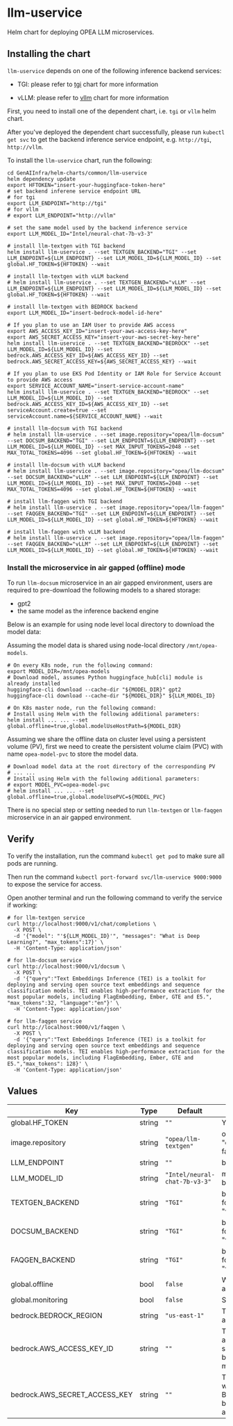 # llm-uservice

Helm chart for deploying OPEA LLM microservices.

## Installing the chart

`llm-uservice` depends on one of the following inference backend services:

- TGI: please refer to [tgi](../tgi) chart for more information

- vLLM: please refer to [vllm](../vllm) chart for more information

First, you need to install one of the dependent chart, i.e. `tgi` or `vllm` helm chart.

After you've deployed the dependent chart successfully, please run `kubectl get svc` to get the backend inference service endpoint, e.g. `http://tgi`, `http://vllm`.

To install the `llm-uservice` chart, run the following:

```console
cd GenAIInfra/helm-charts/common/llm-uservice
helm dependency update
export HFTOKEN="insert-your-huggingface-token-here"
# set backend inferene service endpoint URL
# for tgi
export LLM_ENDPOINT="http://tgi"
# for vllm
# export LLM_ENDPOINT="http://vllm"

# set the same model used by the backend inference service
export LLM_MODEL_ID="Intel/neural-chat-7b-v3-3"

# install llm-textgen with TGI backend
helm install llm-uservice . --set TEXTGEN_BACKEND="TGI" --set LLM_ENDPOINT=${LLM_ENDPOINT} --set LLM_MODEL_ID=${LLM_MODEL_ID} --set global.HF_TOKEN=${HFTOKEN} --wait

# install llm-textgen with vLLM backend
# helm install llm-uservice . --set TEXTGEN_BACKEND="vLLM" --set LLM_ENDPOINT=${LLM_ENDPOINT} --set LLM_MODEL_ID=${LLM_MODEL_ID} --set global.HF_TOKEN=${HFTOKEN} --wait

# install llm-textgen with BEDROCK backend
export LLM_MODEL_ID="insert-bedrock-model-id-here"

# If you plan to use an IAM User to provide AWS access
export AWS_ACCESS_KEY_ID="insert-your-aws-access-key-here"
export AWS_SECRET_ACCESS_KEY="insert-your-aws-secret-key-here"
helm install llm-uservice . --set TEXTGEN_BACKEND="BEDROCK" --set LLM_MODEL_ID=${LLM_MODEL_ID} --set bedrock.AWS_ACCESS_KEY_ID=${AWS_ACCESS_KEY_ID} --set bedrock.AWS_SECRET_ACCESS_KEY=${AWS_SECRET_ACCESS_KEY} --wait

# If you plan to use EKS Pod Identity or IAM Role for Service Account to provide AWS access
export SERVICE_ACCOUNT_NAME="insert-service-account-name"
helm install llm-uservice . --set TEXTGEN_BACKEND="BEDROCK" --set LLM_MODEL_ID=${LLM_MODEL_ID} --set bedrock.AWS_ACCESS_KEY_ID=${AWS_ACCESS_KEY_ID} --set serviceAccount.create=true --set serviceAccount.name=${SERVICE_ACCOUNT_NAME} --wait

# install llm-docsum with TGI backend
# helm install llm-uservice . --set image.repository="opea/llm-docsum" --set DOCSUM_BACKEND="TGI" --set LLM_ENDPOINT=${LLM_ENDPOINT} --set LLM_MODEL_ID=${LLM_MODEL_ID} --set MAX_INPUT_TOKENS=2048 --set MAX_TOTAL_TOKENS=4096 --set global.HF_TOKEN=${HFTOKEN} --wait

# install llm-docsum with vLLM backend
# helm install llm-uservice . --set image.repository="opea/llm-docsum" --set DOCSUM_BACKEND="vLLM" --set LLM_ENDPOINT=${LLM_ENDPOINT} --set LLM_MODEL_ID=${LLM_MODEL_ID} --set MAX_INPUT_TOKENS=2048 --set MAX_TOTAL_TOKENS=4096 --set global.HF_TOKEN=${HFTOKEN} --wait

# install llm-faqgen with TGI backend
# helm install llm-uservice . --set image.repository="opea/llm-faqgen" --set FAQGEN_BACKEND="TGI" --set LLM_ENDPOINT=${LLM_ENDPOINT} --set LLM_MODEL_ID=${LLM_MODEL_ID} --set global.HF_TOKEN=${HFTOKEN} --wait

# install llm-faqgen with vLLM backend
# helm install llm-uservice . --set image.repository="opea/llm-faqgen" --set FAQGEN_BACKEND="vLLM" --set LLM_ENDPOINT=${LLM_ENDPOINT} --set LLM_MODEL_ID=${LLM_MODEL_ID} --set global.HF_TOKEN=${HFTOKEN} --wait
```

### Install the microservice in air gapped (offline) mode

To run `llm-docsum` microservice in an air gapped environment, users are required to pre-download the following models to a shared storage:

- gpt2
- the same model as the inference backend engine

Below is an example for using node level local directory to download the model data:

Assuming the model data is shared using node-local directory `/mnt/opea-models`.

```
# On every K8s node, run the following command:
export MODEL_DIR=/mnt/opea-models
# Download model, assumes Python huggingface_hub[cli] module is already installed
huggingface-cli download --cache-dir "${MODEL_DIR}" gpt2
huggingface-cli download --cache-dir "${MODEL_DIR}" ${LLM_MODEL_ID}

# On K8s master node, run the following command:
# Install using Helm with the following additional parameters:
helm install ... ... --set global.offline=true,global.modelUseHostPath=${MODEL_DIR}

```

Assuming we share the offline data on cluster level using a persistent volume (PV), first we need to create the persistent volume claim (PVC) with name `opea-model-pvc` to store the model data.

```
# Download model data at the root directory of the corresponding PV
# ... ...
# Install using Helm with the following additional parameters:
# export MODEL_PVC=opea-model-pvc
# helm install ... ... --set global.offline=true,global.modelUsePVC=${MODEL_PVC}
```

There is no special step or setting needed to run `llm-textgen` or `llm-faqgen` microservice in an air gapped environment.

## Verify

To verify the installation, run the command `kubectl get pod` to make sure all pods are running.

Then run the command `kubectl port-forward svc/llm-uservice 9000:9000` to expose the service for access.

Open another terminal and run the following command to verify the service if working:

```console
# for llm-textgen service
curl http://localhost:9000/v1/chat/completions \
  -X POST \
  -d '{"model": "'${LLM_MODEL_ID}'", "messages": "What is Deep Learning?", "max_tokens":17}' \
  -H 'Content-Type: application/json'

# for llm-docsum service
curl http://localhost:9000/v1/docsum \
  -X POST \
  -d '{"query":"Text Embeddings Inference (TEI) is a toolkit for deploying and serving open source text embeddings and sequence classification models. TEI enables high-performance extraction for the most popular models, including FlagEmbedding, Ember, GTE and E5.", "max_tokens":32, "language":"en"}' \
  -H 'Content-Type: application/json'

# for llm-faqgen service
curl http://localhost:9000/v1/faqgen \
  -X POST \
  -d '{"query":"Text Embeddings Inference (TEI) is a toolkit for deploying and serving open source text embeddings and sequence classification models. TEI enables high-performance extraction for the most popular models, including FlagEmbedding, Ember, GTE and E5.","max_tokens": 128}' \
  -H 'Content-Type: application/json'
```

## Values

| Key                           | Type   | Default                       | Description                                                                                                                       |
| ----------------------------- | ------ | ----------------------------- | --------------------------------------------------------------------------------------------------------------------------------- |
| global.HF_TOKEN               | string | `""`                          | Your own Hugging Face API token                                                                                                   |
| image.repository              | string | `"opea/llm-textgen"`          | one of "opea/llm-textgen", "opea/llm-docsum", "opea/llm-faqgen"                                                                   |
| LLM_ENDPOINT                  | string | `""`                          | backend inference service endpoint                                                                                                |
| LLM_MODEL_ID                  | string | `"Intel/neural-chat-7b-v3-3"` | model used by the inference backend                                                                                               |
| TEXTGEN_BACKEND               | string | `"TGI"`                       | backend inference engine, only valid for llm-textgen image, one of "TGI", "vLLM", "BEDROCK"                                       |
| DOCSUM_BACKEND                | string | `"TGI"`                       | backend inference engine, only valid for llm-docsum image, one of "TGI", "vLLM"                                                   |
| FAQGEN_BACKEND                | string | `"TGI"`                       | backend inference engine, only valid for llm-faqgen image, one of "TGi", "vLLM"                                                   |
| global.offline                | bool   | `false`                       | Whether to run the microservice in air gapped environment                                                                         |
| global.monitoring             | bool   | `false`                       | Service usage metrics                                                                                                             |
| bedrock.BEDROCK_REGION        | string | `"us-east-1"`                 | The AWS Region to use when accessing the Bedrock service                                                                          |
| bedrock.AWS_ACCESS_KEY_ID     | string | `""`                          | The AWS Access Key to use when authenticating with the Bedrock service. If set, bedrock.AWS_SECRET_ACCESS_KEY must also be set    |
| bedrock.AWS_SECRET_ACCESS_KEY | string | `""`                          | The AWS Secret Access Key to use when authenticating with the Bedrock service. If set, bedrock.AWS_ACCESS_KEY_ID must also be set |
